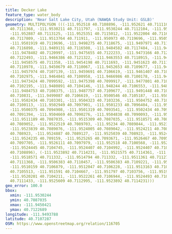 ```yaml
---
title: Decker Lake
feature_type: water_body
description: 'Near Salt Lake City, Utah (NAWQA Study Unit: GSLB)'
geometry: MULTIPOLYGON (((-111.952518 40.7108896, -111.952621 40.7111108, -111.9528355
  40.7111368, -111.9530211 40.7111797, -111.9530244 40.7112104, -111.9530238 40.7112422,
  -111.952887 40.7113125, -111.9525351 40.7115012, -111.9522004 40.7116573, -111.9518227
  40.7117809, -111.9513764 40.711911, -111.950973 40.7119696, -111.9505696 40.7119696,
  -111.9501919 40.7119696, -111.9498275 40.7118675, -111.9497971 40.711859, -111.949265
  40.7116898, -111.9489131 40.7116508, -111.9484582 40.7117484, -111.9480977 40.7119436,
  -111.9478402 40.7120997, -111.9475655 40.7122233, -111.9473166 40.7122689, -111.9468875
  40.7122493, -111.9466386 40.7121322, -111.9463553 40.7118915, -111.9461751 40.7115987,
  -111.9458575 40.711358, -111.9454198 40.7111693, -111.9451623 40.7111303, -111.9450421
  40.7110978, -111.9450679 40.7110067, -111.9452653 40.7109677, -111.9454541 40.7109026,
  -111.9457974 40.7107139, -111.9459691 40.7106619, -111.9461407 40.7104927, -111.9462523
  40.7102975, -111.9464841 40.7100958, -111.9466986 40.7100178, -111.9470076 40.7099852,
  -111.9473424 40.7099592, -111.9475398 40.7099917, -111.9477801 40.7100958, -111.9479174
  40.7102195, -111.9480891 40.7104146, -111.948244 40.7106553, -111.9482608 40.7106814,
  -111.9484753 40.7108375, -111.9487757 40.7109677, -111.9491448 40.7109612, -111.9495053
  40.710831, -111.9499087 40.7106619, -111.9500546 40.7105187, -111.9501233 40.7103886,
  -111.9502434 40.7103301, -111.9504323 40.7103236, -111.9504752 40.7101804, -111.9504323
  40.7100113, -111.9502949 40.7097901, -111.9501233 40.7096404, -111.9500203 40.7095949,
  -111.9500375 40.7094908, -111.9501319 40.7093541, -111.9502434 40.7092565, -111.9503636
  40.7091394, -111.9504669 40.7090276, -111.9504838 40.7090093, -111.9507413 40.7088727,
  -111.9511189 40.7087035, -111.9515309 40.7087035, -111.9518571 40.7088011, -111.9521403
  40.7089052, -111.9522519 40.7089703, -111.95234 40.7089844, -111.9523823 40.7089422,
  -111.9523839 40.7089076, -111.9524005 40.7089042, -111.9524211 40.7088999, -111.9524363
  40.708923, -111.9524887 40.7089127, -111.9525039 40.708923, -111.9524194 40.7090664,
  -111.9524235 40.709159, -111.9525265 40.7093671, -111.9526467 40.7095753, -111.952621
  40.7097705, -111.9526111 40.7097979, -111.952518 40.7100568, -111.952475 40.710278,
  -111.9524445 40.7104745, -111.9524407 40.7104992, -111.9524407 40.7106684, -111.952518
  40.7108896), (-111.9523892 40.7114231, -111.9521575 40.7114361, -111.9520459 40.711371,
  -111.9518571 40.711332, -111.9514794 40.711332, -111.9511361 40.7112734, -111.9508872
  40.7111368, -111.9506383 40.7110457, -111.9506383 40.7109221, -111.9508271 40.710766,
  -111.9510159 40.7106879, -111.9512047 40.7106228, -111.9513163 40.7106228, -111.9513764
  40.7105513, -111.951591 40.7104667, -111.951797 40.7103756, -111.9519601 40.7103821,
  -111.9520201 40.7104211, -111.9522261 40.7106944, -111.9524493 40.7109937, -111.9525094
  40.7111433, -111.9525609 40.7112995, -111.9523892 40.7114231)))
geo_error: 100.0
bbox:
  xmin: -111.9530244
  ymin: 40.7087035
  xmax: -111.9450421
  ymax: 40.7122689
longitude: -111.9493788
latitude: 40.7107287
OSM: https://www.openstreetmap.org/relation/116705
---
```

